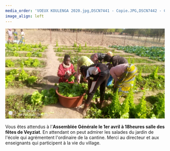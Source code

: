 ```yaml
---
media_order: 'VOEUX KOULENGA 2020.jpg,DSCN7441 - Copie.JPG,DSCN7442 - Copie.JPG,DSCN7443 - Copie.JPG,DSCN7440 - Copie.JPG,COURSE PAINLEVE.jpg,Voix de l''ain 31.01.2020.jpg,DSCN7159 - Copie.JPG,2020.07  Inondation 1.JPG,2020.07 Inondation 2.JPG,CM2 2.jpg,VOEUX MAIL.jpg,PHOTO-2021-01-07-11-29-49.jpg,PHOTO-2021-01-07-11-31-27.jpg,PHOTO-2021-01-07-11-31-53.jpg,PHOTO-2021-02-13-10-25-48.jpg,PHOTO-2021-02-13-10-34-28.1jpg.jpg,Chèque cross St Jo 2020.png,Affichette.jpg,IMG_20210704_081937.jpg,IMG_20210704_085726.jpg,IMG_20210704_093700.jpg,Carte Burkina terrorisme 11.2021.jpg,VOEUX MAIL 2022.jpg,Salades  1 .jpg'
image_align: left
---
```


![Salades%20%201%20](Salades%20%201%20.jpg "Salades%20%201%20")

Vous êtes attendus à l'**Assemblée Générale le 1er avril à 18heures salle des fêtes de Veyziat**.
En attendant on peut admirer les salades du jardin de l'école qui agrémentent l'ordinaire de la cantine.
Merci au directeur et aux enseignants qui participent à la vie du village.